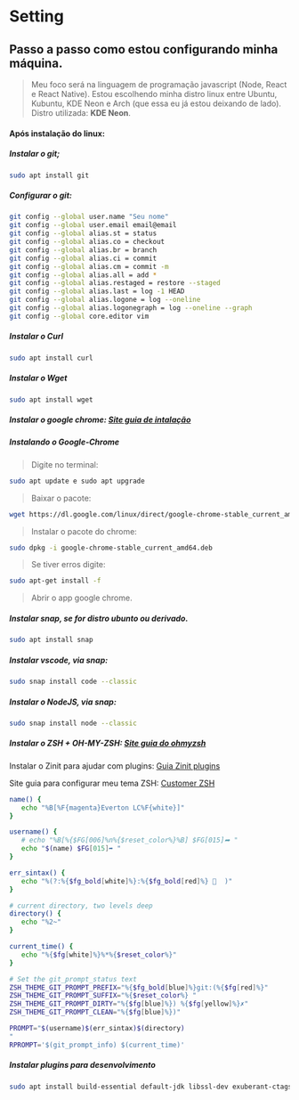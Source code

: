 # Setting
## Passo a passo como estou configurando **minha máquina**.

> Meu foco será na linguagem de programação javascript (Node, React e React Native).
> Estou escolhendo minha distro linux entre Ubuntu, Kubuntu, KDE Neon e Arch (que essa eu já estou deixando de lado).
> Distro utilizada: **KDE Neon**.

#### Após instalação do linux:

##### Instalar o git;
~~~bash
sudo apt install git
~~~
##### Configurar o git:
~~~bash
git config --global user.name "Seu nome"
git config --global user.email email@email
git config --global alias.st = status
git config --global alias.co = checkout
git config --global alias.br = branch
git config --global alias.ci = commit
git config --global alias.cm = commit -m
git config --global alias.all = add *
git config --global alias.restaged = restore --staged
git config --global alias.last = log -1 HEAD
git config --global alias.logone = log --oneline
git config --global alias.logonegraph = log --oneline --graph
git config --global core.editor vim
~~~

##### Instalar o Curl
~~~bash
sudo apt install curl
~~~

##### Instalar o Wget
~~~bash
sudo apt install wget
~~~
##### Instalar o google chrome: [Site guia de intalação](https://pt.wikihow.com/Instalar-o-Google-Chrome-Usando-o-Terminal-no-Linux;)

##### Instalando o Google-Chrome
> Digite no terminal: 
~~~bash
sudo apt update e sudo apt upgrade
~~~
> Baixar o pacote: 
~~~bash
wget https://dl.google.com/linux/direct/google-chrome-stable_current_amd64.deb   
~~~
> Instalar o pacote do chrome: 
~~~bash
sudo dpkg -i google-chrome-stable_current_amd64.deb
~~~
> Se tiver erros digite:
~~~bash
sudo apt-get install -f
~~~

> Abrir o app google chrome.

##### Instalar snap, se for distro ubunto ou derivado. 
~~~bash
sudo apt install snap
~~~

##### Instalar vscode, via snap: 
~~~bash
sudo snap install code --classic
~~~

##### Instalar o NodeJS, via snap: 
~~~bash
sudo snap install node --classic
~~~

##### Instalar o ZSH + OH-MY-ZSH: [Site guia do ohmyzsh](https://github.com/ohmyzsh/ohmyzsh)

Instalar o Zinit para ajudar com plugins: [Guia Zinit plugins](https://github.com/zdharma/zinit)

Site guia para configurar meu tema ZSH: [Customer ZSH](https://blog.carbonfive.com/writing-zsh-themes-a-quickref/)
~~~zsh
name() {
   echo "%B[%F{magenta}Everton LC%F{white}]"
}

username() {
   # echo "%B[%{$FG[006]%n%{$reset_color%}%B] $FG[015]➦ "
   echo "$(name) $FG[015]➦ "
}

err_sintax() {
   echo "%(?:%{$fg_bold[white]%}:%{$fg_bold[red]%} 👾  )"
}

# current directory, two levels deep
directory() {
   echo "%2~"
}

current_time() {
   echo "%{$fg[white]%}%*%{$reset_color%}"
}

# Set the git_prompt_status text
ZSH_THEME_GIT_PROMPT_PREFIX="%{$fg_bold[blue]%}git:(%{$fg[red]%}"
ZSH_THEME_GIT_PROMPT_SUFFIX="%{$reset_color%} "
ZSH_THEME_GIT_PROMPT_DIRTY="%{$fg[blue]%}) %{$fg[yellow]%}✗"
ZSH_THEME_GIT_PROMPT_CLEAN="%{$fg[blue]%})"

PROMPT="$(username)$(err_sintax)$(directory) 
"
RPROMPT='$(git_prompt_info) $(current_time)'

~~~

##### Instalar plugins para desenvolvimento
~~~bash
sudo apt install build-essential default-jdk libssl-dev exuberant-ctags ncurses-term ack-grep silversearcher-ag fontconfig imagemagick libmagickwand-dev software-properties-common vim-gtk3 curl -y
~~~

